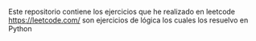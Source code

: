 Este repositorio contiene los ejercicios que he realizado en leetcode https://leetcode.com/
son ejercicios de lógica los cuales los resuelvo en Python

